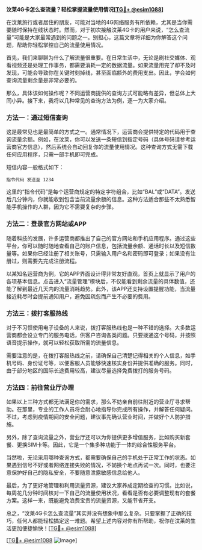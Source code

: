 **汶莱4G卡怎么查流量？轻松掌握流量使用情况[[TG💪+ @esim1088](https://t.me/s/esim1088)]**

在汶莱旅行或者居住的朋友，可能对当地的4G网络服务有所依赖，尤其是当你需要随时保持在线状态时。然而，对于初次接触汶莱4G卡的用户来说，“怎么查流量”可能是大家最常遇到的问题之一。别担心，这篇文章将详细为你解答这个问题，帮助你轻松掌控自己的流量使用情况。

首先，我们来聊聊为什么了解流量很重要。在日常生活中，无论是刷社交媒体、观看视频还是处理工作事务，都需要消耗一定的数据流量。如果流量用完了却不及时发现，可能会导致你在关键时刻掉线，甚至面临额外的费用支出。因此，学会如何查询流量剩余量是非常必要的。

那么，具体该如何操作呢？不同运营商提供的查询方式可能略有差异，但总体上大同小异。接下来，我将以几种常见的查询方法为例，逐一为大家介绍。

### 方法一：通过短信查询

这是最常见也是最简单的方式之一。通常情况下，运营商会提供特定的代码用于查询流量余额。例如，在汶莱，你可以发送一条短信到指定号码（具体号码请参考运营商官方信息），然后系统会自动回复你的流量使用情况。这种查询方式无需下载任何应用程序，只需一部手机即可完成。

短信内容一般格式如下：
```
指令代码 发送至 1234
```
这里的“指令代码”是每个运营商规定的特定字符组合，比如“BAL”或“DATA”。发送后几分钟内，你就能收到包含当前流量余额的信息。这种方法适合那些不太熟悉智能手机操作的人群，因为它不需要复杂的步骤。

### 方法二：登录官方网站或APP

随着科技的发展，许多运营商都推出了自己的官方网站和手机应用程序。通过这些平台，你可以随时随地查看自己的账户信息，包括流量余额、通话时长以及短信数量等。如果你已经注册了相关账号，只需输入用户名和密码即可登录；如果没有注册过，则需要先完成注册流程。

以某知名运营商为例，它的APP界面设计得非常友好直观，首页上就显示了用户的各项基本信息。点击进入“流量管理”模块后，不仅能看到剩余流量的具体数值，还能了解到最近几天内的流量消耗趋势。此外，该APP还支持设置提醒功能，当流量接近耗尽时会提前通知用户，避免因疏忽而产生不必要的费用。

### 方法三：拨打客服热线

对于不习惯使用电子设备的人来说，拨打客服热线也是一种不错的选择。大多数运营商都会设立专门的服务电话，供客户咨询各类问题。只要拨通这个号码，并按照语音提示操作，就可以轻松获取所需的流量信息。

需要注意的是，在拨打客服热线之前，请确保自己清楚记得相关的个人信息，如手机号码、身份证号等，以便客服人员能够快速核实身份并提供准确的服务。同时，由于部分地区的国际长途费用较高，建议尽量选择免费拨打的服务号码。

### 方法四：前往营业厅办理

如果以上三种方式都无法满足你的需求，那么不妨亲自前往附近的营业厅寻求帮助。在那里，专业的工作人员将会耐心地指导你完成所有操作，并解答任何疑问。不过，考虑到疫情期间的安全问题，建议事先确认营业时间，并做好个人防护措施。

另外，除了查询流量之外，营业厅还可以为你提供更多增值服务，比如购买新套餐、更换SIM卡等。因此，它是一个集多种功能于一体的综合性服务平台。

当然啦，无论采用哪种查询方式，都需要确保自己的手机处于正常工作的状态。如果遇到信号不好或者网络连接失败的情况，不妨换个地点再试一次。同时，也要注意保护好自己的隐私安全，不要随意泄露敏感信息给他人。

最后，为了更好地管理和利用流量资源，建议大家养成定期检查的习惯。比如说，每周花几分钟时间核对一下自己的流量使用状况，看看是否有必要调整现有的套餐方案。这样一来，既能避免浪费宝贵的流量资源，又能节省开支。

总之，“汶莱4G卡怎么查流量”其实并没有想象中那么复杂。只要掌握了正确的技巧，任何人都能轻松搞定这一难题。希望上述内容对你有所帮助，祝你在汶莱的生活更加便捷愉快！[[TG💪+ @esim1088](https://t.me/s/esim1088)]

[[TG💪+ @esim1088](https://t.me/s/esim1088) ![Image](https://i.postimg.cc/4NQfJmqS/Snipaste-2025-05-13-00-14-12.png)]